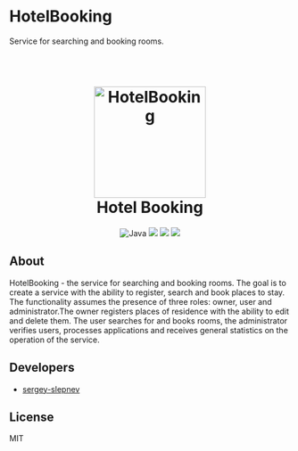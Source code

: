 # HotelBooking
Service for searching and booking rooms.

<h1 align="center">
  <br>
  <a href="http://www.amitmerchant.com/electron-markdownify"><img src="https://i.ibb.co/1mbffZS/HB.png" alt="HotelBooking" width="200"></a>
  <br>
Hotel Booking
  <br>
</h1>


<p align="center">
  <img src="https://img.shields.io/badge/Java-17-passing" alt="Java">
  <img src="https://img.shields.io/badge/spring--boot-3.1.3-passing">
  <img src="https://img.shields.io/badge/PostgreSQL-15.4-passing">
  <img src="https://img.shields.io/badge/JUnit-5-passing">
</p>

## About

HotelBooking - the service for searching and booking rooms. The goal is to create a service with the ability to register, search and book places to stay. 
The functionality assumes the presence of three roles: owner, user and administrator.The owner registers places of residence with the ability to edit and delete them.
The user searches for and books rooms, the administrator verifies users, processes applications and receives general statistics on the operation of the service.

## Developers
- [sergey-slepnev](https://github.com/sergey-slepnev)

## License

MIT
